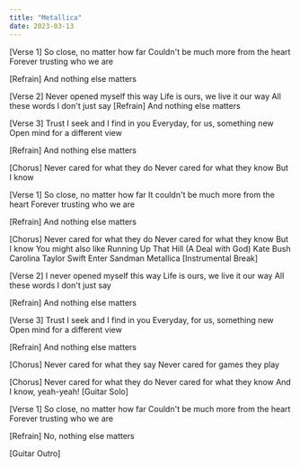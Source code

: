 ```yaml
---
title: "Metallica"
date: 2023-03-13
---
```


[Verse 1]
So close, no matter how far
Couldn't be much more from the heart
Forever trusting who we are

[Refrain]
And nothing else matters

[Verse 2]
Never opened myself this way
Life is ours, we live it our way
All these words I don't just say
[Refrain]
And nothing else matters

[Verse 3]
Trust I seek and I find in you
Everyday, for us, something new
Open mind for a different view

[Refrain]
And nothing else matters

[Chorus]
Never cared for what they do
Never cared for what they know
But I know

[Verse 1]
So close, no matter how far
It couldn't be much more from the heart
Forever trusting who we are

[Refrain]
And nothing else matters

[Chorus]
Never cared for what they do
Never cared for what they know
But I know
You might also like
Running Up That Hill (A Deal with God)
Kate Bush
Carolina
Taylor Swift
Enter Sandman
Metallica
[Instrumental Break]

[Verse 2]
I never opened myself this way
Life is ours, we live it our way
All these words I don't just say

[Refrain]
And nothing else matters

[Verse 3]
Trust I seek and I find in you
Everyday, for us, something new
Open mind for a different view

[Refrain]
And nothing else matters

[Chorus]
Never cared for what they say
Never cared for games they play

[Chorus]
Never cared for what they do
Never cared for what they know
And I know, yeah-yeah!
[Guitar Solo]

[Verse 1]
So close, no matter how far
Couldn't be much more from the heart
Forever trusting who we are

[Refrain]
No, nothing else matters

[Guitar Outro]
